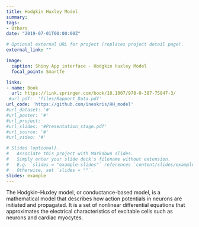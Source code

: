 ```yaml
---
title: Hodgkin Huxley Model
summary: 
tags:
- Others
date: "2019-07-01T00:00:00Z"

# Optional external URL for project (replaces project detail page).
external_link: ""

image:
  caption: Shiny App interface - Hodgkin Huxley Model
  focal_point: Smartfe

links:
- name: Book
  url: https://link.springer.com/book/10.1007/978-0-387-75847-3/
 #url_pdf:  'files/Rapport_Data.pdf'
url_code: 'https://github.com/ineskris/HH_model'
#url_dataset: '#'
#url_poster: '#'
#url_project: 
#url_slides: '#Presentation_stage.pdf'
#url_source: '#'
#url_video: '#'

# Slides (optional).
#   Associate this project with Markdown slides.
#   Simply enter your slide deck's filename without extension.
#   E.g. `slides = "example-slides"` references `content/slides/example-slides.md`.
#   Otherwise, set `slides = ""`.
slides: example
---
```


The Hodgkin–Huxley model, or conductance-based model, is a mathematical model that describes how action potentials in neurons are initiated and propagated. It is a set of nonlinear differential equations that approximates the electrical characteristics of excitable cells such as neurons and cardiac myocytes.